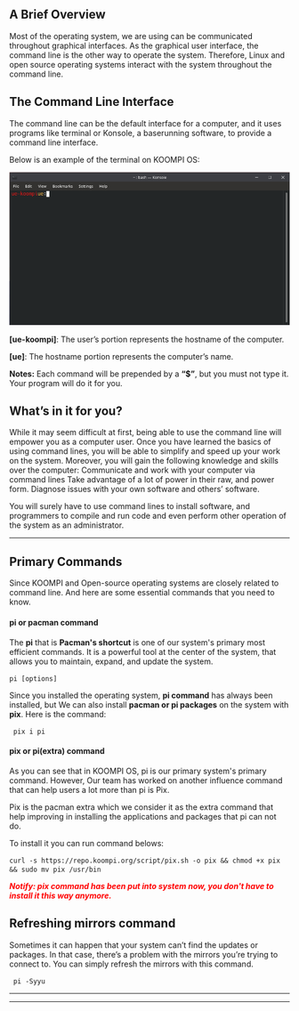 ## A Brief Overview 
Most of the operating system, we are using can be communicated throughout graphical interfaces. As the graphical user interface, the command line is the other way to operate the system. Therefore, Linux and open source operating systems interact with the system throughout the command line.

## The Command Line Interface
The command line can be the default interface for a computer, and it uses programs like terminal or Konsole, a baserunning software, to provide a command line interface. 

Below is an example of the terminal on KOOMPI OS:

![Image](/public/Images/username.png)

**[ue-koompi]**: The user’s portion represents the hostname of the computer.

**[ue]**: The hostname portion represents the computer’s name.

**Notes:** Each command will be prepended by a **“$”**, but you must not type it. Your program will do it for you.

## What’s in it for you?
While it may seem difficult at first, being able to use the command line will empower you as a computer user. Once you have learned the basics of using command lines, you will be able to simplify and speed up your work on the system. Moreover, you will gain the following knowledge and skills over the computer:
Communicate and work with your computer via command lines 
Take advantage of a lot of power in their raw, and power form.
Diagnose issues with your own software and others’ software.

You will surely have to use command lines to install software, and programmers to compile and run code and even perform other operation of the system as an administrator.

---
## Primary Commands
Since KOOMPI and Open-source operating systems are closely related to command line. And here are some essential commands that you need to know.
#### pi or pacman command
The **pi** that is **Pacman's shortcut** is one of our system's primary most efficient commands. It is a powerful tool at the center of the system, that allows you to maintain, expand, and update the system.

```
pi [options] 
```

Since you installed the operating system, **pi command** has always been installed, but We can also install **pacman or pi packages** on the system with **pix**. Here is the command:
```
 pix i pi
```

#### pix or pi(extra) command
As you can see that in KOOMPI OS, pi is our primary system's primary command. However, Our team has worked on another influence command that can help users a lot more than pi is Pix. 

Pix is the pacman extra which we consider it as the extra command that help improving in installing the applications and packages that pi can not do.

To install it you can run command belows:
```
curl -s https://repo.koompi.org/script/pix.sh -o pix && chmod +x pix && sudo mv pix /usr/bin
```
***<p style="color:red;"> **Notify**: pix command has been put into system now, you don't have to install it this way anymore.</p>***

## Refreshing mirrors command
Sometimes it can happen that your system can’t find the updates or packages. In that case, there’s a problem with the mirrors you’re trying to connect to. You can simply refresh the mirrors with this command.
```
 pi -Syyu
```

---
---